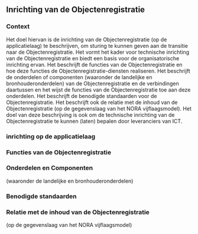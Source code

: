 ## Inrichting van de Objectenregistratie

### Context

Het doel hiervan is de inrichting van de Objectenregistratie (op de applicatielaag) te beschrijven, om sturing te kunnen geven aan de transitie naar de Objectenregistratie. Het vormt het kader voor technische inrichting van de Objectenregistratie en biedt een basis voor de organisatorische inrichting ervan. Het beschrijft de functies van de Objectenregistratie en  hoe deze functies de Objectenregistratie-diensten realiseren.  Het beschrijft de onderdelen of componenten (waaronder de landelijke en bronhouderonderdelen) van de Objectenregistratie en de verbindingen daartussen en het wijst de functies van de Objectenregistratie toe aan deze onderdelen.  Het beschrijft de benodigde standaarden voor de Objectenregistratie. Het  beschrijft ook de relatie met de inhoud van de Objectenregistratie (op de gegevenslaag van het NORA vijflaagsmodel). Het doel van deze beschrijving is ook om de technische inrichting van de Objectenregistratie te kunnen (laten) bepalen door leveranciers van ICT.

### inrichting op de applicatielaag


### Functies van de Objectenregistratie


### Onderdelen en Componenten

(waaronder de landelijke en bronhouderonderdelen)

### Benodigde standaarden


### Relatie met de inhoud van de Objectenregistratie

(op de gegevenslaag van het NORA vijflaagsmodel)
